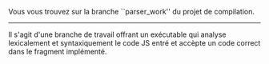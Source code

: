 Vous vous trouvez sur la branche ``parser_work'' du projet de compilation.
********************************************************************************
Il s'agit d'une branche de travail offrant un exécutable qui analyse lexicalement
et syntaxiquement le code JS entré et accèpte un code correct dans le fragment
implémenté.

